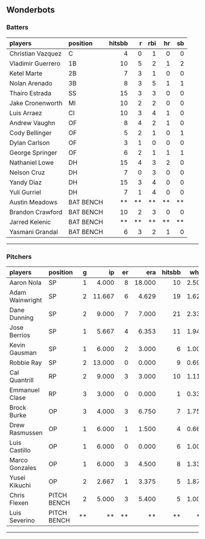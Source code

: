 ## Wonderbots

### Batters

 
|players           |position  | hitsbb|  r| rbi| hr| sb| 
|:-----------------|:---------|------:|--:|---:|--:|--:| 
|Christian Vazquez |C         |      4|  0|   1|  0|  0| 
|Vladimir Guerrero |1B        |     10|  5|   2|  1|  2| 
|Ketel Marte       |2B        |      7|  3|   1|  0|  0| 
|Nolan Arenado     |3B        |      8|  3|   5|  1|  1| 
|Thairo Estrada    |SS        |     15|  3|   3|  0|  0| 
|Jake Cronenworth  |MI        |     10|  2|   2|  0|  0| 
|Luis Arraez       |CI        |     10|  3|   4|  1|  0| 
|Andrew Vaughn     |OF        |      8|  4|   2|  1|  0| 
|Cody Bellinger    |OF        |      5|  2|   1|  0|  1| 
|Dylan Carlson     |OF        |      3|  1|   0|  0|  0| 
|George Springer   |OF        |      6|  2|   1|  1|  1| 
|Nathaniel Lowe    |DH        |     15|  4|   3|  2|  0| 
|Nelson Cruz       |DH        |      7|  0|   3|  0|  0| 
|Yandy Diaz        |DH        |     15|  3|   4|  0|  0| 
|Yuli Gurriel      |DH        |      7|  1|   4|  0|  0| 
|Austin Meadows    |BAT BENCH |     **| **|  **| **| **| 
|Brandon Crawford  |BAT BENCH |     10|  2|   3|  0|  0| 
|Jarred Kelenic    |BAT BENCH |     **| **|  **| **| **| 
|Yasmani Grandal   |BAT BENCH |      6|  3|   2|  1|  0| 


* * *

### Pitchers

 
|players         |position    |  g|     ip| er|    era| hitsbb|  whip| so|  w| sv| 
|:---------------|:-----------|--:|------:|--:|------:|------:|-----:|--:|--:|--:| 
|Aaron Nola      |SP          |  1|  4.000|  8| 18.000|     10| 2.500|  5|  0|  0| 
|Adam Wainwright |SP          |  2| 11.667|  6|  4.629|     19| 1.629|  6|  1|  0| 
|Dane Dunning    |SP          |  2|  9.000|  7|  7.000|     21| 2.333|  7|  0|  0| 
|Jose Berrios    |SP          |  1|  5.667|  4|  6.353|     11| 1.941|  4|  0|  0| 
|Kevin Gausman   |SP          |  1|  6.000|  2|  3.000|      6| 1.000|  9|  1|  0| 
|Robbie Ray      |SP          |  2| 13.000|  0|  0.000|      9| 0.692| 10|  2|  0| 
|Cal Quantrill   |RP          |  2|  9.000|  3|  3.000|     10| 1.111|  7|  1|  0| 
|Emmanuel Clase  |RP          |  3|  3.000|  0|  0.000|      1| 0.333|  2|  0|  0| 
|Brock Burke     |OP          |  3|  4.000|  3|  6.750|      7| 1.750|  4|  0|  0| 
|Drew Rasmussen  |OP          |  1|  6.000|  1|  1.500|      4| 0.667|  4|  0|  0| 
|Luis Castillo   |OP          |  1|  6.000|  0|  0.000|      6| 1.000|  4|  1|  0| 
|Marco Gonzales  |OP          |  1|  6.000|  3|  4.500|      8| 1.333|  1|  1|  0| 
|Yusei Kikuchi   |OP          |  2|  2.667|  1|  3.375|      5| 1.875|  6|  0|  0| 
|Chris Flexen    |PITCH BENCH |  2|  5.000|  3|  5.400|      5| 1.000|  4|  0|  2| 
|Luis Severino   |PITCH BENCH | **|     **| **|     **|     **|    **| **| **| **| 


* * *


